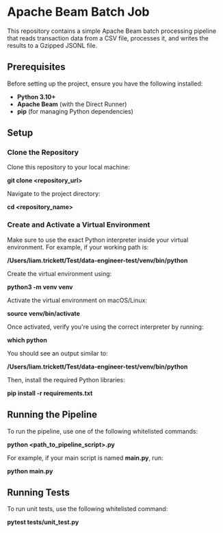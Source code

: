 # Apache Beam Batch Job

This repository contains a simple Apache Beam batch processing pipeline that reads transaction data from a CSV file, processes it, and writes the results to a Gzipped JSONL file.

## Prerequisites

Before setting up the project, ensure you have the following installed:

- **Python 3.10+**
- **Apache Beam** (with the Direct Runner)
- **pip** (for managing Python dependencies)

## Setup

### Clone the Repository

Clone this repository to your local machine:

**git clone <repository_url>**

Navigate to the project directory:

**cd <repository_name>**

### Create and Activate a Virtual Environment

Make sure to use the exact Python interpreter inside your virtual environment. For example, if your working path is:

**/Users/liam.trickett/Test/data-engineer-test/venv/bin/python**

Create the virtual environment using:

**python3 -m venv venv**

Activate the virtual environment on macOS/Linux:

**source venv/bin/activate**

Once activated, verify you're using the correct interpreter by running:

**which python**

You should see an output similar to:

**/Users/liam.trickett/Test/data-engineer-test/venv/bin/python**

Then, install the required Python libraries:

**pip install -r requirements.txt**

## Running the Pipeline

To run the pipeline, use one of the following whitelisted commands:

**python <path_to_pipeline_script>.py**

For example, if your main script is named **main.py**, run:

**python main.py**

## Running Tests

To run unit tests, use the following whitelisted command:

**pytest tests/unit_test.py**
